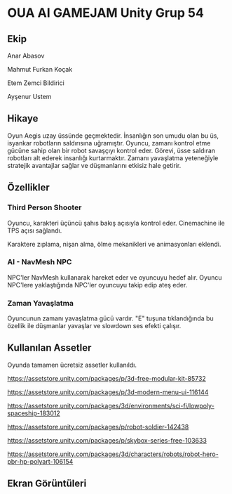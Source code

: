 
# OUA AI GAMEJAM Unity Grup 54

## Ekip

Anar Abasov

Mahmut Furkan Koçak

Etem Zemci Bildirici

Ayşenur Ustem

## Hikaye

Oyun Aegis uzay üssünde geçmektedir. İnsanlığın son umudu olan bu üs, isyankar robotların saldırısına uğramıştır. Oyuncu, zamanı kontrol etme gücüne sahip olan bir robot savaşçıyı kontrol eder. Görevi, üsse saldıran robotları alt ederek insanlığı kurtarmaktır. Zamanı yavaşlatma yeteneğiyle stratejik avantajlar sağlar ve düşmanlarını etkisiz hale getirir.




## Özellikler

### Third Person Shooter

Oyuncu, karakteri üçüncü şahıs bakış açısıyla kontrol eder.
Cinemachine ile TPS açısı sağlandı.

Karaktere zıplama, nişan alma, ölme mekanikleri ve animasyonları eklendi.

### AI - NavMesh NPC

NPC'ler NavMesh kullanarak hareket eder ve oyuncuyu hedef alır.
Oyuncu NPC'lere yaklaştığında NPC'ler oyuncuyu takip edip ateş eder.

### Zaman Yavaşlatma 

Oyuncunun zamanı yavaşlatma gücü vardır. "E" tuşuna tıklandığında bu özellik ile düşmanlar yavaşlar ve slowdown ses efekti çalışır.


## Kullanılan Assetler

Oyunda tamamen ücretsiz assetler kullanıldı.

https://assetstore.unity.com/packages/p/3d-free-modular-kit-85732

https://assetstore.unity.com/packages/p/3d-modern-menu-ui-116144

https://assetstore.unity.com/packages/3d/environments/sci-fi/lowpoly-spaceship-183012

https://assetstore.unity.com/packages/p/robot-soldier-142438

https://assetstore.unity.com/packages/p/skybox-series-free-103633

https://assetstore.unity.com/packages/3d/characters/robots/robot-hero-pbr-hp-polyart-106154

## Ekran Görüntüleri


  
